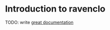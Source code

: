 # Introduction to ravenclo

TODO: write [great documentation](http://jacobian.org/writing/great-documentation/what-to-write/)
